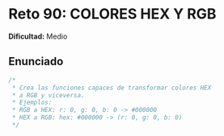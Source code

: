 # Reto 90: COLORES HEX Y RGB

**Dificultad:** Medio

## Enunciado

```Javascript
/*
 * Crea las funciones capaces de transformar colores HEX
 * a RGB y viceversa.
 * Ejemplos:
 * RGB a HEX: r: 0, g: 0, b: 0 -> #000000
 * HEX a RGB: hex: #000000 -> (r: 0, g: 0, b: 0)
 */
```
